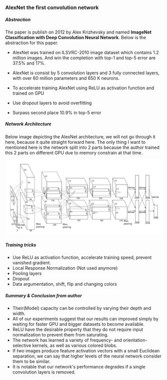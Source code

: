### AlexNet the first convolution network

##### Abstraction

The paper is publish on 2012 by Alex Krizhevsky and named **ImageNet Classification with Deep Convolution Neural Network**. Below is the abstraction for this paper.

- AlexNet was trained on ILSVRC-2010 image dataset which contains 1.2 million images. And win the completion with top-1 and top-5 error are 37.5% and 17%.

- AlexNet is consist by 5 convolution layers and 3 fully connected layers, with over 60 million parameters and 650 K neurons.
- To accelerate training AlexNet using ReLU as activation function and trained on GPU
- Use dropout layers to avoid overfitting
- Surpass second place 10.9% in top-5 error

##### Network Architecture

Below image depicting the AlexNet architecture, we will not go through it here, because it quite straight forward here. The only thing I want to mentioned here is the network split into 2 parts because the author trained this 2 parts on different GPU due to memory constrain at that time.

![alexnet](https://github.com/Qucy/cv-baseline/blob/master/img/alexnet.jpg)

##### Training tricks

- Use ReLU as activation function, accelerate training speed, prevent vanished gradient.
- Local Response Normalization (Not used anymore)
- Pooling layers
- Dropout
- Data argumentation, shift, flip and changing colors

##### Summary & Conclusion from author

- Their(Model) capacity can be controlled by varying their depth and width.
- All of our experiments suggest that our results can improved simply by waiting for faster GPU and bigger datasets to become available.
- ReLU have the desirable property that they do not require input normalization to prevent them from saturating.
- The network has learned a variety of frequency- and orientation-selective kernels, as well as various colored blobs.
- If two images produce feature activation vectors with a small Euclidean separation, we can say that higher levels of the neural network consider them to be similar.
- It is notable that our network's performance degrades if a single convolution layers is removed.

